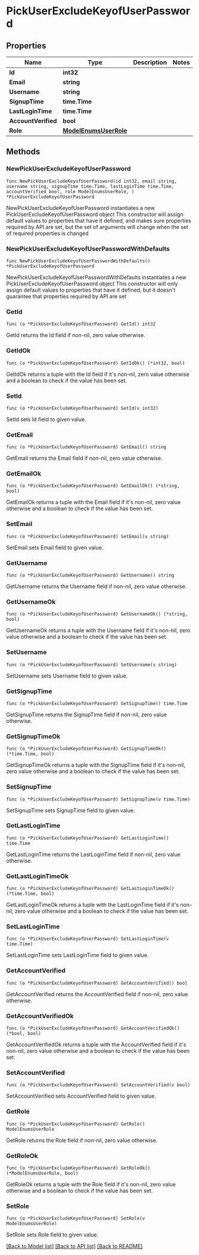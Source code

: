 # PickUserExcludeKeyofUserPassword

## Properties

Name | Type | Description | Notes
------------ | ------------- | ------------- | -------------
**Id** | **int32** |  | 
**Email** | **string** |  | 
**Username** | **string** |  | 
**SignupTime** | **time.Time** |  | 
**LastLoginTime** | **time.Time** |  | 
**AccountVerified** | **bool** |  | 
**Role** | [**ModelEnumsUserRole**](EnumsUserRole.md) |  | 

## Methods

### NewPickUserExcludeKeyofUserPassword

`func NewPickUserExcludeKeyofUserPassword(id int32, email string, username string, signupTime time.Time, lastLoginTime time.Time, accountVerified bool, role ModelEnumsUserRole, ) *PickUserExcludeKeyofUserPassword`

NewPickUserExcludeKeyofUserPassword instantiates a new PickUserExcludeKeyofUserPassword object
This constructor will assign default values to properties that have it defined,
and makes sure properties required by API are set, but the set of arguments
will change when the set of required properties is changed

### NewPickUserExcludeKeyofUserPasswordWithDefaults

`func NewPickUserExcludeKeyofUserPasswordWithDefaults() *PickUserExcludeKeyofUserPassword`

NewPickUserExcludeKeyofUserPasswordWithDefaults instantiates a new PickUserExcludeKeyofUserPassword object
This constructor will only assign default values to properties that have it defined,
but it doesn't guarantee that properties required by API are set

### GetId

`func (o *PickUserExcludeKeyofUserPassword) GetId() int32`

GetId returns the Id field if non-nil, zero value otherwise.

### GetIdOk

`func (o *PickUserExcludeKeyofUserPassword) GetIdOk() (*int32, bool)`

GetIdOk returns a tuple with the Id field if it's non-nil, zero value otherwise
and a boolean to check if the value has been set.

### SetId

`func (o *PickUserExcludeKeyofUserPassword) SetId(v int32)`

SetId sets Id field to given value.


### GetEmail

`func (o *PickUserExcludeKeyofUserPassword) GetEmail() string`

GetEmail returns the Email field if non-nil, zero value otherwise.

### GetEmailOk

`func (o *PickUserExcludeKeyofUserPassword) GetEmailOk() (*string, bool)`

GetEmailOk returns a tuple with the Email field if it's non-nil, zero value otherwise
and a boolean to check if the value has been set.

### SetEmail

`func (o *PickUserExcludeKeyofUserPassword) SetEmail(v string)`

SetEmail sets Email field to given value.


### GetUsername

`func (o *PickUserExcludeKeyofUserPassword) GetUsername() string`

GetUsername returns the Username field if non-nil, zero value otherwise.

### GetUsernameOk

`func (o *PickUserExcludeKeyofUserPassword) GetUsernameOk() (*string, bool)`

GetUsernameOk returns a tuple with the Username field if it's non-nil, zero value otherwise
and a boolean to check if the value has been set.

### SetUsername

`func (o *PickUserExcludeKeyofUserPassword) SetUsername(v string)`

SetUsername sets Username field to given value.


### GetSignupTime

`func (o *PickUserExcludeKeyofUserPassword) GetSignupTime() time.Time`

GetSignupTime returns the SignupTime field if non-nil, zero value otherwise.

### GetSignupTimeOk

`func (o *PickUserExcludeKeyofUserPassword) GetSignupTimeOk() (*time.Time, bool)`

GetSignupTimeOk returns a tuple with the SignupTime field if it's non-nil, zero value otherwise
and a boolean to check if the value has been set.

### SetSignupTime

`func (o *PickUserExcludeKeyofUserPassword) SetSignupTime(v time.Time)`

SetSignupTime sets SignupTime field to given value.


### GetLastLoginTime

`func (o *PickUserExcludeKeyofUserPassword) GetLastLoginTime() time.Time`

GetLastLoginTime returns the LastLoginTime field if non-nil, zero value otherwise.

### GetLastLoginTimeOk

`func (o *PickUserExcludeKeyofUserPassword) GetLastLoginTimeOk() (*time.Time, bool)`

GetLastLoginTimeOk returns a tuple with the LastLoginTime field if it's non-nil, zero value otherwise
and a boolean to check if the value has been set.

### SetLastLoginTime

`func (o *PickUserExcludeKeyofUserPassword) SetLastLoginTime(v time.Time)`

SetLastLoginTime sets LastLoginTime field to given value.


### GetAccountVerified

`func (o *PickUserExcludeKeyofUserPassword) GetAccountVerified() bool`

GetAccountVerified returns the AccountVerified field if non-nil, zero value otherwise.

### GetAccountVerifiedOk

`func (o *PickUserExcludeKeyofUserPassword) GetAccountVerifiedOk() (*bool, bool)`

GetAccountVerifiedOk returns a tuple with the AccountVerified field if it's non-nil, zero value otherwise
and a boolean to check if the value has been set.

### SetAccountVerified

`func (o *PickUserExcludeKeyofUserPassword) SetAccountVerified(v bool)`

SetAccountVerified sets AccountVerified field to given value.


### GetRole

`func (o *PickUserExcludeKeyofUserPassword) GetRole() ModelEnumsUserRole`

GetRole returns the Role field if non-nil, zero value otherwise.

### GetRoleOk

`func (o *PickUserExcludeKeyofUserPassword) GetRoleOk() (*ModelEnumsUserRole, bool)`

GetRoleOk returns a tuple with the Role field if it's non-nil, zero value otherwise
and a boolean to check if the value has been set.

### SetRole

`func (o *PickUserExcludeKeyofUserPassword) SetRole(v ModelEnumsUserRole)`

SetRole sets Role field to given value.



[[Back to Model list]](../README.md#documentation-for-models) [[Back to API list]](../README.md#documentation-for-api-endpoints) [[Back to README]](../README.md)


